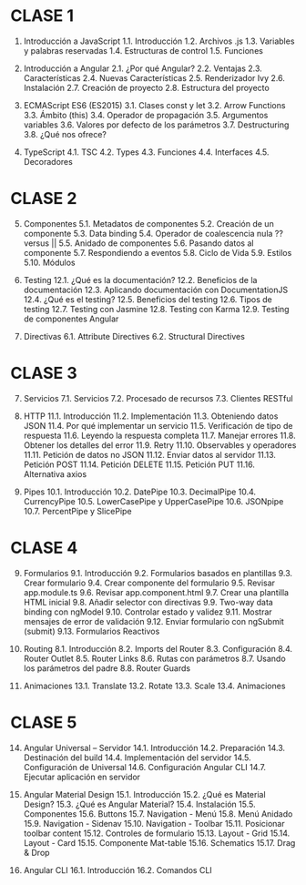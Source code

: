 # CLASE 1

1. Introducción a JavaScript
1.1. Introducción
1.2. Archivos .js
1.3. Variables y palabras reservadas
1.4. Estructuras de control
1.5. Funciones

2. Introducción a Angular
2.1. ¿Por qué Angular?
2.2. Ventajas
2.3. Características
2.4. Nuevas Características
2.5. Renderizador Ivy
2.6. Instalación
2.7. Creación de proyecto
2.8. Estructura del proyecto

3. ECMAScript ES6 (ES2015)
3.1. Clases
const y let
3.2. Arrow Functions
3.3. Ámbito (this)
3.4. Operador de propagación
3.5. Argumentos variables
3.6. Valores por defecto de los parámetros
3.7. Destructuring
3.8. ¿Qué nos ofrece?

4. TypeScript
4.1. TSC
4.2. Types
4.3. Funciones
4.4. Interfaces
4.5. Decoradores

# CLASE 2

5. Componentes
5.1. Metadatos de componentes
5.2. Creación de un componente
5.3. Data binding
5.4. Operador de coalescencia nula ?? versus ||
5.5. Anidado de componentes
5.6. Pasando datos al componente
5.7. Respondiendo a eventos
5.8. Ciclo de Vida
5.9. Estilos
5.10. Módulos

12. Testing
12.1. ¿Qué es la documentación?
12.2. Beneficios de la documentación
12.3. Aplicando documentación con DocumentationJS
12.4. ¿Qué es el testing?
12.5. Beneficios del testing
12.6. Tipos de testing
12.7. Testing con Jasmine
12.8. Testing con Karma
12.9. Testing de componentes Angular

6. Directivas
6.1. Attribute Directives
6.2. Structural Directives



# CLASE 3

7. Servicios
7.1. Servicios
7.2. Procesado de recursos
7.3. Clientes RESTful


11. HTTP
11.1. Introducción
11.2. Implementación
11.3. Obteniendo datos JSON
11.4. Por qué implementar un servicio
11.5. Verificación de tipo de respuesta
11.6. Leyendo la respuesta completa
11.7. Manejar errores
11.8. Obtener los detalles del error
11.9. Retry
11.10. Observables y operadores
11.11. Petición de datos no JSON
11.12. Enviar datos al servidor
11.13. Petición POST
11.14. Petición DELETE
11.15. Petición PUT
11.16. Alternativa axios

10. Pipes
10.1. Introducción
10.2. DatePipe
10.3. DecimalPipe
10.4. CurrencyPipe
10.5. LowerCasePipe y UpperCasePipe
10.6. JSONpipe
10.7. PercentPipe y SlicePipe



# CLASE 4

9. Formularios
9.1. Introducción
9.2. Formularios basados en plantillas
9.3. Crear formulario
9.4. Crear componente del formulario
9.5. Revisar app.module.ts
9.6. Revisar app.component.html
9.7. Crear una plantilla HTML inicial
9.8. Añadir selector con directivas
9.9. Two-way data binding con ngModel
9.10. Controlar estado y validez
9.11. Mostrar mensajes de error de validación
9.12. Enviar formulario con ngSubmit (submit)
9.13. Formularios Reactivos

8. Routing
8.1. Introducción
8.2. Imports del Router
8.3. Configuración
8.4. Router Outlet
8.5. Router Links
8.6. Rutas con parámetros
8.7. Usando los parámetros del padre
8.8. Router Guards


13. Animaciones
13.1. Translate
13.2. Rotate
13.3. Scale
13.4. Animaciones

# CLASE 5

14. Angular Universal – Servidor
14.1. Introducción
14.2. Preparación
14.3. Destinación del build
14.4. Implementación del servidor
14.5. Configuración de Universal
14.6. Configuración Angular CLI
14.7. Ejecutar aplicación en servidor

15. Angular Material Design
15.1. Introducción
15.2. ¿Qué es Material Design?
15.3. ¿Qué es Angular Material?
15.4. Instalación
15.5. Componentes
15.6. Buttons
15.7. Navigation - Menú
15.8. Menú Anidado
15.9. Navigation - Sidenav
15.10. Navigation - Toolbar
15.11. Posicionar toolbar content
15.12. Controles de formulario
15.13. Layout - Grid
15.14. Layout - Card
15.15. Componente Mat-table
15.16. Schematics
15.17. Drag & Drop

16. Angular CLI
16.1. Introducción
16.2. Comandos CLI

